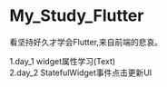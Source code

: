 # My_Study_Flutter

看坚持好久才学会Flutter,来自前端的悲哀。

1.day_1   widget属性学习(Text)  
2.day_2   StatefulWidget事件点击更新UI
